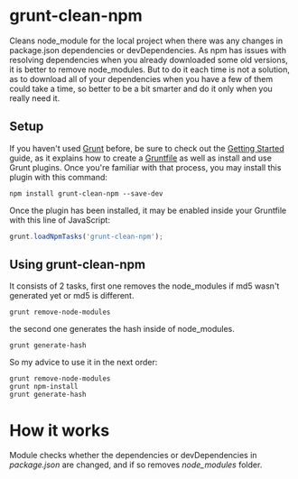 # grunt-clean-npm

Cleans node_module for the local project when there was any changes in package.json dependencies or devDependencies. As npm has 
issues with resolving dependencies when you already downloaded some old versions, it is better to remove node_modules.
But to do it each time is not a solution, as to download all of your dependencies when you have a few of them could take a time,
so better to be a bit smarter and do it only when you really need it.

## Setup
If you haven't used [Grunt](http://gruntjs.com/) before, be sure to check out the [Getting Started](http://gruntjs.com/getting-started) 
guide, as it explains how to create a [Gruntfile](http://gruntjs.com/sample-gruntfile) as well as install and use Grunt plugins. 
Once you're familiar with that process, you may install this plugin with this command:

```shell
npm install grunt-clean-npm --save-dev
```

Once the plugin has been installed, it may be enabled inside your Gruntfile with this line of JavaScript:

```js
grunt.loadNpmTasks('grunt-clean-npm');
```

## Using grunt-clean-npm

It consists of 2 tasks, first one removes the node_modules if md5 wasn't generated yet or md5 is different.

```shell
grunt remove-node-modules
```

the second one generates the hash inside of node_modules.

```shell
grunt generate-hash
```

So my advice to use it in the next order:

```shell
grunt remove-node-modules
grunt npm-install
grunt generate-hash
```

# How it works

Module checks whether the dependencies or devDependencies in *package.json* are changed, and if so removes *node_modules* folder. 